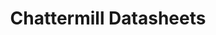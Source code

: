 ---
templateKey: datasheets
title: Chattermill Datasheets 
description: "See Chattermill in action. Traditional CX platforms aren’t providing the depth and speed of insights brands need to decode customer experience and drive meaningful impact
Chattermill integrates multiple sources of customer feedback and categorizes them, empowering CX teams to efficiently analyze the data and to back up their action plans with evidence so decision- makers can act quickly to improve CX."
hero:
  title: Chattermill Datasheets
  description: "See Chattermill in action. Traditional CX platforms aren’t providing the depth and speed of insights brands need to decode customer experience and drive meaningful impact <br />
Chattermill integrates multiple sources of customer feedback and categorizes them, empowering CX teams to efficiently analyze the data and to back up their action plans with evidence so decision- makers can act quickly to improve CX."
discover:
  title: Discover the ROI savings Chattermill can deliver to your business
  reports:
    - {
      icon: ../images/graph-bars.png,
      image: ../images/chattermill-growth.jpg,
      label: Chattermill for <strong>Growth</strong>,
      description: 'Unified Feedback Analytics for the World’s Fastest Growing Companies',
      button: {
        text: Download Report,
        link: growth
      }
    }
    - {
      icon: ../images/correct-check.png,
      image: ../images/chattermill-overview.jpg,
      label: Chattermill <strong>Overview</strong>,
      description: 'Get Clear, Actionable CX Insights Across all your Data Channels with Chattermill',
      button: {
        text: Download Report,
        link: overview
      }
    }
    - {
      icon: ../images/money-hand.png,
      image: ../images/chattermill-enterprise.jpg,
      label: Chattermill for <strong>Enterprise</strong>,
      description: 'Transforming customer feedback into actionable CX insights that scale',
      button: {
        text: Download Report,
        link: enterprise
      }
    }
carousel:
  testimonials:
    - {
        heading: "Product Operations Senior Manager, E-Commerce FMCG",
        content: '“Ultimately, Chattermill helped us to understand what works and what doesn’t, and we funnel that back into the development process. One of our main customer satisfaction scores really proves that upward trajectory.”',
        background: ../images/amzngo1.jpg
      }
    - {
        heading: " Senior Analyst, Fintech provider",
        content: “Chattermill enabled us to do something we could not do previously. It allowed us to keep making sense of all that information from tens of thousands of comments per month.”,
        background: ../images/real-people-environments.png
      }
gettingStarted:
  title: Get started with Chattermill today
  description: Chattermill works with the biggest CX-obsessed brands to fuel their customer-centric growth. Supercharge your CX today.
  button: 
    text: Get Started
    link: https://app.chattermill.com/signup
  smallText: 30-day free trial with full access, no credit card required,
---